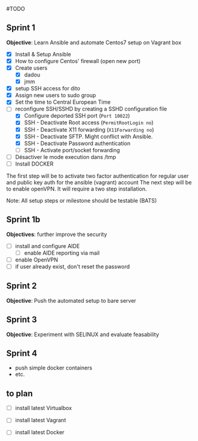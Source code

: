 #TODO

## Sprint 1

**Objective**: Learn Ansible and automate Centos7 setup on Vagrant box

- [x] Install & Setup Ansible
- [x] How to configure Centos' firewall (open new port)
- [x] Create users
    - [x] dadou
    - [x] jmm
- [x] setup SSH access for dito
- [x] Assign new users to sudo group
- [x] Set the time to Central European Time
- [ ] reconfigure SSH/SSHD by creating a SSHD configuration file
    - [x] Configure deported SSH port (`Port 10022`)
    - [x] SSH - Deactivate Root access (`PermitRootLogin no`)
    - [x] SSH - Deactivate X11 forwarding  (`X11Forwarding no`)
    - [x] SSH - Deactivate SFTP. Might conflict with Ansible.
    - [x] SSH - Deactivate Password authentication
    - [ ] SSH - Activate port/socket forwarding 
- [ ] Désactiver le mode execution dans /tmp
- [ ] Install DOCKER

The first step will be to activate two factor authentication for regular user and public key auth for the ansible (vagrant) account
The next step will be to enable openVPN. It will require a two step installation.

Note: All setup steps or milestone should be testable (BATS)

## Sprint 1b

**Objectives**: further improve the security

- [ ] install and configure AIDE
    - [ ] enable AIDE reporting via mail
- [ ] enable OpenVPN
- [ ] if user already exist, don't reset the password

## Sprint 2

**Objective**: Push the automated setup to bare server

## Sprint 3

**Objective**: Experiment with SELINUX and evaluate feasability

## Sprint 4

- push simple docker containers
- etc.

## to plan

- [ ] install latest Virtualbox
- [ ] install latest Vagrant
- [ ] install latest Docker




